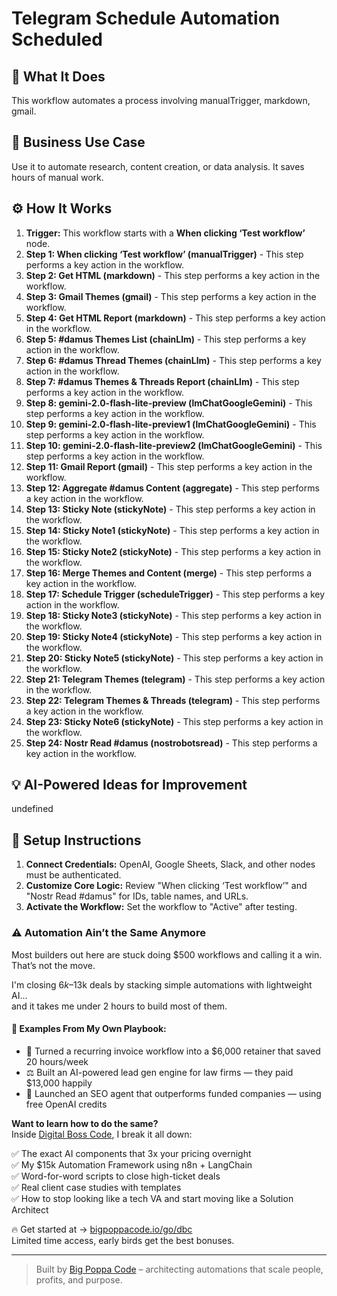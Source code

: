 # Telegram Schedule Automation Scheduled

## 🚀 What It Does
This workflow automates a process involving manualTrigger, markdown, gmail.

## 💼 Business Use Case
Use it to automate research, content creation, or data analysis. It saves hours of manual work.

## ⚙️ How It Works
1.  **Trigger:** This workflow starts with a **When clicking ‘Test workflow’** node.
2. **Step 1: When clicking ‘Test workflow’ (manualTrigger)** - This step performs a key action in the workflow.
3. **Step 2: Get HTML (markdown)** - This step performs a key action in the workflow.
4. **Step 3: Gmail Themes (gmail)** - This step performs a key action in the workflow.
5. **Step 4: Get HTML Report (markdown)** - This step performs a key action in the workflow.
6. **Step 5: #damus Themes List (chainLlm)** - This step performs a key action in the workflow.
7. **Step 6: #damus Thread Themes (chainLlm)** - This step performs a key action in the workflow.
8. **Step 7: #damus Themes & Threads Report (chainLlm)** - This step performs a key action in the workflow.
9. **Step 8: gemini-2.0-flash-lite-preview (lmChatGoogleGemini)** - This step performs a key action in the workflow.
10. **Step 9: gemini-2.0-flash-lite-preview1 (lmChatGoogleGemini)** - This step performs a key action in the workflow.
11. **Step 10: gemini-2.0-flash-lite-preview2 (lmChatGoogleGemini)** - This step performs a key action in the workflow.
12. **Step 11: Gmail Report (gmail)** - This step performs a key action in the workflow.
13. **Step 12: Aggregate #damus Content (aggregate)** - This step performs a key action in the workflow.
14. **Step 13: Sticky Note (stickyNote)** - This step performs a key action in the workflow.
15. **Step 14: Sticky Note1 (stickyNote)** - This step performs a key action in the workflow.
16. **Step 15: Sticky Note2 (stickyNote)** - This step performs a key action in the workflow.
17. **Step 16: Merge Themes and Content (merge)** - This step performs a key action in the workflow.
18. **Step 17: Schedule Trigger (scheduleTrigger)** - This step performs a key action in the workflow.
19. **Step 18: Sticky Note3 (stickyNote)** - This step performs a key action in the workflow.
20. **Step 19: Sticky Note4 (stickyNote)** - This step performs a key action in the workflow.
21. **Step 20: Sticky Note5 (stickyNote)** - This step performs a key action in the workflow.
22. **Step 21: Telegram Themes (telegram)** - This step performs a key action in the workflow.
23. **Step 22: Telegram Themes & Threads (telegram)** - This step performs a key action in the workflow.
24. **Step 23: Sticky Note6 (stickyNote)** - This step performs a key action in the workflow.
25. **Step 24: Nostr Read #damus (nostrobotsread)** - This step performs a key action in the workflow.

## 💡 AI-Powered Ideas for Improvement
undefined

## 🔧 Setup Instructions
1. **Connect Credentials:** OpenAI, Google Sheets, Slack, and other nodes must be authenticated.
2. **Customize Core Logic:** Review "When clicking ‘Test workflow’" and "Nostr Read #damus" for IDs, table names, and URLs.
3. **Activate the Workflow:** Set the workflow to "Active" after testing.

### ⚠️ Automation Ain’t the Same Anymore

Most builders out here are stuck doing $500 workflows and calling it a win.  
That’s not the move.  

I'm closing $6k–$13k deals by stacking simple automations with lightweight AI...  
and it takes me under 2 hours to build most of them.

#### 🧠 Examples From My Own Playbook:
- 🔁 Turned a recurring invoice workflow into a $6,000 retainer that saved 20 hours/week  
- ⚖️ Built an AI-powered lead gen engine for law firms — they paid $13,000 happily  
- 🚀 Launched an SEO agent that outperforms funded companies — using free OpenAI credits  

**Want to learn how to do the same?**  
Inside [Digital Boss Code](https://bigpoppacode.io/go/dbc), I break it all down:

✅ The exact AI components that 3x your pricing overnight  
✅ My $15k Automation Framework using n8n + LangChain  
✅ Word-for-word scripts to close high-ticket deals  
✅ Real client case studies with templates  
✅ How to stop looking like a tech VA and start moving like a Solution Architect  

🔥 Get started at → [bigpoppacode.io/go/dbc](https://bigpoppacode.io/go/dbc)  
Limited time access, early birds get the best bonuses.

---
> Built by [Big Poppa Code](https://bigpoppacode.io) – architecting automations that scale people, profits, and purpose.
